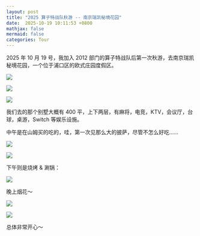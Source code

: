 ```yaml
---
layout: post
title: "2025 算子特战队秋游 -- 南京瑞凯秘境花园"
date:  2025-10-19 10:11:53 +0800
mathjax: false
mermaid: false
categories: Tour
---
```


2025 年 10 月 19 号，我加入 2012 部门的算子特战队后第一次秋游，去南京瑞凯秘境花园，一个位于浦口区的欧式庄园度假区。

![](/assets/mi_jing_park_1.png)


![](/assets/mi_jing_park_2.png)

![](/assets/mi_jing_park_3.png)

我们去的那个别墅大概有 400 平，上下两层，有麻将，电竞，KTV，会议厅，台球，桌游，Switch 等娱乐设施。

中午是在山姆买的吃的，哇，第一次见那么大的披萨，尽管不怎么好吃……

![](/assets/mi_jing_park_4.png)


![](/assets/mi_jing_park_5.png)

下午则是烧烤 & 涮锅：


![](/assets/mi_jing_park_6.png)

晚上烟花～

![](/assets/mi_jing_park_7.png)

![](/assets/mi_jing_park_8.png)

总体非常开心～
